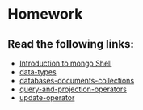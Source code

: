 # Homework
## Read the following links:
<ul>
<li><a href="https://www.w3resource.com/mongodb/mongodb-mongo-shell-brief-introduction.php" >Introduction to mongo Shell</a></li>
<li><a href="https://www.w3resource.com/mongodb/mongodb-data-types.php" >data-types</a></li>
<li><a href="https://www.w3resource.com/mongodb/databases-documents-collections.php" >databases-documents-collections</a></li>
<li><a href="https://www.w3resource.com/mongodb/mongodb-query-and-projection-operators.php" >query-and-projection-operators</a></li>
<li><a href="https://www.w3resource.com/mongodb/mongodb-field-update-operator-$inc.php" >update-operator</a></li>
</ul>
